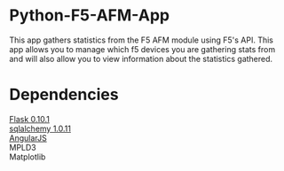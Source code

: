 # Python-F5-AFM-App
This app gathers statistics from the F5 AFM module using F5's API.  This app allows you to manage which f5 devices you are gathering stats from and will also allow you to view information about the statistics gathered.

# Dependencies
<a href='http://flask.pocoo.org/'>Flask 0.10.1</a></br>
<a href='http://www.sqlalchemy.org/'>sqlalchemy 1.0.11</a></br>
<a href='https://angularjs.org/'>AngularJS</a></br>
MPLD3</br>
Matplotlib</br>


